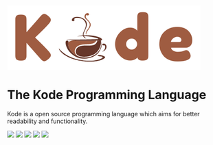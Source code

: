 ![Kode Banner](assets/banner.png)

# The Kode Programming Language

Kode is a open source programming language which aims for better readability and functionality.

[![](https://img.shields.io/github/license/Kode-Devs/Kode-Remake)](https://github.com/Kode-Devs/Kode-Remake/blob/develop/LICENSE)
[![](https://img.shields.io/github/contributors/Kode-Devs/Kode-Remake)](https://github.com/Kode-Devs/Kode-Remake/graphs/contributors)
[![](https://img.shields.io/github/commit-activity/m/Kode-Devs/Kode-Remake)](https://github.com/Kode-Devs/Kode-Remake/graphs/commit-activity)
[![](https://img.shields.io/github/last-commit/Kode-Devs/Kode-Remake)](https://github.com/Kode-Devs/Kode-Remake/network)
[![](https://github.com/Kode-Devs/Kode-Remake/actions/workflows/code_analysis.yml/badge.svg)](https://github.com/Kode-Devs/Kode-Remake/actions/workflows/code_analysis.yml)
